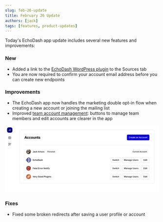```yaml
---
slug: feb-26-update
title: February 26 Update
authors: [jack]
tags: [features, product-updates]
---
```


Today's EchoDash app update includes several new features and improvements:

### New

* Added a link to the [EchoDash WordPress plugin](https://wordpress.org/plugins/echodash/) to the Sources tab
* You are now required to confirm your account email address before you can create new endpoints

### Improvements

* The EchoDash app now handles the marketing double opt-in flow when creating a new account or joining the mailing list
* Improved [team account management](/docs/getting-started/team-accounts): buttons to manage team members and edit accounts are clearer in the app

![Team Accounts](./team-accounts-view-teams.jpg)

<!-- truncate -->

### Fixes

* Fixed some broken redirects after saving a user profile or account
